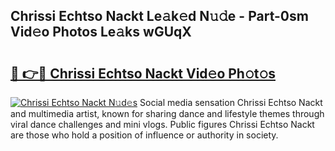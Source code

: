## Chrissi Echtso Nackt Le𝚊k𝚎d N𝚞𝚍e - Part-0sm Vid𝚎o Photos Le𝚊ks wGUqX

# <h2><a href="http://fbayumq.evod.top/?m=Chrissi+Echtso+Nackt">🔗 👉🔴 Chrissi Echtso Nackt Vid𝚎o Ph𝚘t𝚘s</a></h2>

[![Chrissi Echtso Nackt N𝚞d𝚎s](https://i.imgur.com/8V9OHl7.gif)](http://fbayumq.evod.top/?m=Chrissi+Echtso+Nackt)
Social media sensation Chrissi Echtso Nackt and multimedia artist, known for sharing dance and lifestyle themes through viral dance challenges and mini vlogs. Public figures Chrissi Echtso Nackt are those who hold a position of influence or authority in society. 
